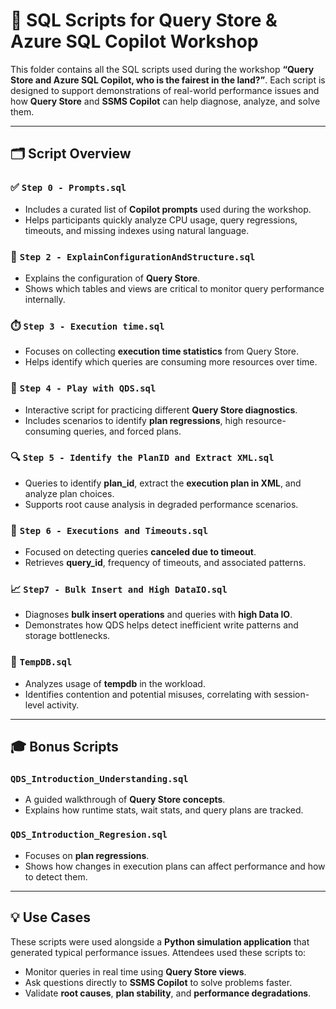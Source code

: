 # 📁 SQL Scripts for Query Store & Azure SQL Copilot Workshop

This folder contains all the SQL scripts used during the workshop **“Query Store and Azure SQL Copilot, who is the fairest in the land?”**. Each script is designed to support demonstrations of real-world performance issues and how **Query Store** and **SSMS Copilot** can help diagnose, analyze, and solve them.

---

## 🗂️ Script Overview

### ✅ `Step 0 - Prompts.sql`
- Includes a curated list of **Copilot prompts** used during the workshop.
- Helps participants quickly analyze CPU usage, query regressions, timeouts, and missing indexes using natural language.

### 🧠 `Step 2 - ExplainConfigurationAndStructure.sql`
- Explains the configuration of **Query Store**.
- Shows which tables and views are critical to monitor query performance internally.

### ⏱️ `Step 3 - Execution time.sql`
- Focuses on collecting **execution time statistics** from Query Store.
- Helps identify which queries are consuming more resources over time.

### 🧪 `Step 4 - Play with QDS.sql`
- Interactive script for practicing different **Query Store diagnostics**.
- Includes scenarios to identify **plan regressions**, high resource-consuming queries, and forced plans.

### 🔍 `Step 5 - Identify the PlanID and Extract XML.sql`
- Queries to identify **plan_id**, extract the **execution plan in XML**, and analyze plan choices.
- Supports root cause analysis in degraded performance scenarios.

### 🚨 `Step 6 - Executions and Timeouts.sql`
- Focused on detecting queries **canceled due to timeout**.
- Retrieves **query_id**, frequency of timeouts, and associated patterns.

### 📈 `Step7 - Bulk Insert and High DataIO.sql`
- Diagnoses **bulk insert operations** and queries with **high Data IO**.
- Demonstrates how QDS helps detect inefficient write patterns and storage bottlenecks.

### 🧊 `TempDB.sql`
- Analyzes usage of **tempdb** in the workload.
- Identifies contention and potential misuses, correlating with session-level activity.

---

## 🎓 Bonus Scripts

### `QDS_Introduction_Understanding.sql`
- A guided walkthrough of **Query Store concepts**.
- Explains how runtime stats, wait stats, and query plans are tracked.

### `QDS_Introduction_Regresion.sql`
- Focuses on **plan regressions**.
- Shows how changes in execution plans can affect performance and how to detect them.

---

## 💡 Use Cases

These scripts were used alongside a **Python simulation application** that generated typical performance issues. Attendees used these scripts to:

- Monitor queries in real time using **Query Store views**.
- Ask questions directly to **SSMS Copilot** to solve problems faster.
- Validate **root causes**, **plan stability**, and **performance degradations**.
